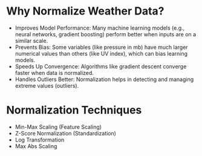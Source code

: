 # Why Normalize Weather Data?
- Improves Model Performance: Many machine learning models (e.g., neural networks, gradient boosting) perform better when inputs are on a similar scale.
- Prevents Bias: Some variables (like pressure in mb) have much larger numerical values than others (like UV index), which can bias learning models.
- Speeds Up Convergence: Algorithms like gradient descent converge faster when data is normalized.
- Handles Outliers Better: Normalization helps in detecting and managing extreme values (outliers).

# Normalization Techniques
- Min-Max Scaling (Feature Scaling)
- Z-Score Normalization (Standardization)
- Log Transformation
- Max Abs Scaling
